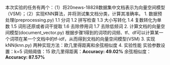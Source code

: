本次实验的任务有两个：（1）将20news-18828数据集中文档表示为向量空间模型（VSM）；（2）实现KNN算法，并将测试集文档分类，计算其准确率。
    1. 数据预处理(preprocessing.py)
        1.1 分词
        1.2 拼写检查
        1.3 大小写转化
        1.4 复数转化为单数
        1.5 词形还原或者词干提取
        1.6 去除停用词
        1.7 去除低频词
    2. 计算文档的向量空间模型(document_vector.py)
        根据步骤1得到的词项的词频、tf、df可以计算某一个词项在某一个文档中的tf-idf，从而得到文档的向量空间模型(VSM)
    3. 实现kNN(knn.py)
        两种实现方法：欧几里得距离和余弦相似度
    4. 实验性能
        实验参数设置：k=5 词频阈值：15
        欧几里得距离：**Accuracy: 49.02%**
        余弦相似度：**Accuracy: 87.57%**